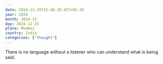 ```yaml
---
date: 2024-12-25T15:48:39.927+05:30
year: 2024
month: 2024-12
day: 2024-12-25
place: Mumbai
country: India
categories: ["thought"]
---
```

There is no language without a listener who can understand what is being said.
